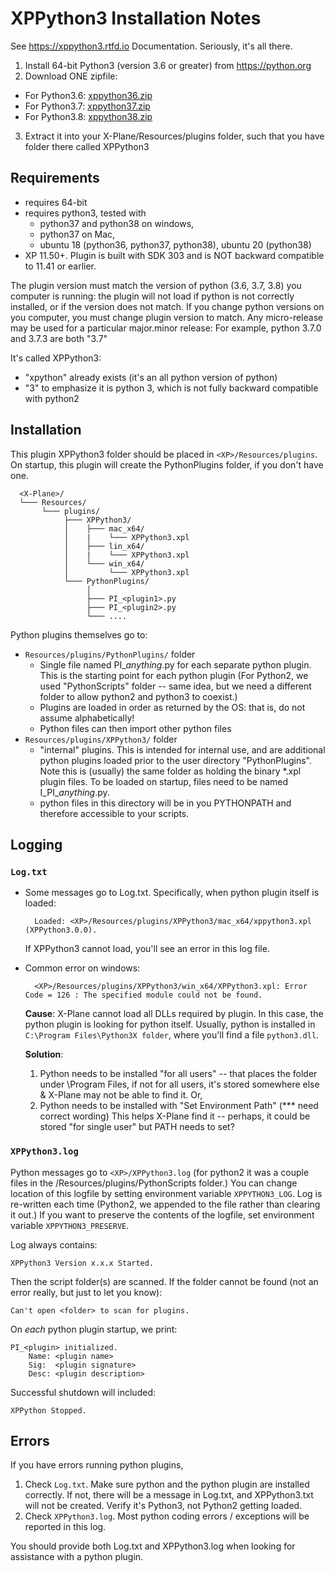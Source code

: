 # XPPython3 Installation Notes

See https://xppython3.rtfd.io Documentation. Seriously, it's all there.

1. Install 64-bit Python3 (version 3.6 or greater) from https://python.org
2. Download ONE zipfile:
  + For Python3.6: [xppython36.zip](https://github.com/pbuckner/x-plane_plugins/raw/master/XPython/Resources/plugins/xppython36.zip)
  + For Python3.7: [xppython37.zip](https://github.com/pbuckner/x-plane_plugins/raw/master/XPython/Resources/plugins/xppython37.zip)
  + For Python3.8: [xppython38.zip](https://github.com/pbuckner/x-plane_plugins/raw/master/XPython/Resources/plugins/xppython38.zip)
3. Extract it into your X-Plane/Resources/plugins folder, such that you have folder there called XPPython3

## Requirements
* requires 64-bit
* requires python3, tested with
  + python37 and python38 on windows,
  + python37 on Mac,
  + ubuntu 18 (python36, python37, python38), ubuntu 20 (python38)
* XP 11.50+. Plugin is built with SDK 303 and is NOT backward compatible to 11.41 or earlier.

The plugin version must match the version of python (3.6, 3.7, 3.8) you computer is
running: the plugin will not load if python is not correctly installed, or if the
version does not match. If you change python versions on you computer, you must change plugin version
to match. Any micro-release may be used for a particular major.minor release: For example, python 3.7.0 and 3.7.3 are both "3.7"

It's called XPPython3:
* "xpython" already exists (it's an all python version of python)
* "3" to emphasize it is python 3, which is not fully backward compatible with python2

## Installation
This plugin XPPython3 folder should be placed in `<XP>/Resources/plugins`.
On startup, this plugin will create the PythonPlugins folder, if you don't have
one.
```
  <X-Plane>/
  └─── Resources/
       └─── plugins/
            ├─── XPPython3/
            │    ├─── mac_x64/
            │    |    └─── XPPython3.xpl
            │    ├─── lin_x64/
            │    |    └─── XPPython3.xpl
            │    └─── win_x64/
            │         └─── XPPython3.xpl
            └─── PythonPlugins/
                 │
                 ├─── PI_<plugin1>.py
                 ├─── PI_<plugin2>.py
                 └─── ....
```
    
Python plugins themselves go to:
* `Resources/plugins/PythonPlugins/` folder
  + Single file named PI_<i>anything</i>.py for each separate python plugin. This is the starting point for each python plugin
    (For Python2, we used "PythonScripts" folder -- same idea, but we need a different folder to allow
    python2 and python3 to coexist.)
  + Plugins are loaded in order as returned by the OS: that is, do not assume
    alphabetically!
  + Python files can then import other python files
* `Resources/plugins/XPPython3/` folder
  + "internal" plugins. This is intended for internal use, and are additional python plugins loaded
    prior to the user directory "PythonPlugins". Note this is (usually) the same folder as holding
    the binary *.xpl plugin files. To be loaded on startup, files need to be named I_PI_<i>anything</i>.py.
  + python files in this directory will be in you PYTHONPATH and therefore accessible to your
    scripts.

## Logging
### `Log.txt`

* Some messages go to Log.txt. Specifically, when python plugin itself is loaded:

        Loaded: <XP>/Resources/plugins/XPPython3/mac_x64/xppython3.xpl (XPPython3.0.0).
   
   If XPPython3 cannot load, you'll see an error in this log file.

* Common error on windows:

        <XP>/Resources/plugins/XPPython3/win_x64/XPPython3.xpl: Error Code = 126 : The specified module could not be found.
     
   __Cause__: X-Plane cannot load all DLLs required by plugin. In this case, the python plugin is looking for python itself.
   Usually, python is installed in `C:\Program Files\Python3X folder`, where you'll find a file `python3.dll`.
   
   __Solution__:
   1. Python needs to be installed "for all users" -- that places the folder under \Program Files, if not for all
      users, it's stored somewhere else & X-Plane may not be able to find it. Or,
   2. Python needs to be installed with "Set Environment Path" (*** need correct wording)
      This helps X-Plane find it -- perhaps, it could be stored "for single user" but PATH needs to set?

### `XPPython3.log`

Python messages go to `<XP>/XPPython3.log` (for python2 it was a couple files in the
<XP>/Resources/plugins/PythonScripts folder.) You can change location of this logfile
by setting environment variable `XPPYTHON3_LOG`. Log is re-written each time (Python2,
we appended to the file rather than clearing it out.) If you want to preserve
the contents of the logfile, set environment variable `XPPYTHON3_PRESERVE`.

Log always contains:

    XPPython3 Version x.x.x Started.

Then the script folder(s) are scanned. If the folder cannot be found (not an error really, but just to
let you know):

    Can't open <folder> to scan for plugins.

On _each_ python plugin startup, we print:

    PI_<plugin> initialized.
        Name: <plugin name>
        Sig:  <plugin signature>
        Desc: <plugin description>


Successful shutdown will included:

    XPPython Stopped.

## Errors
If you have errors running python plugins,
1. Check `Log.txt`. Make sure python and the python plugin are installed correctly. If not,
   there will be a message in Log.txt, and XPPython3.txt will not be created. Verify it's Python3, not Python2
   getting loaded.
2. Check `XPPython3.log`. Most python coding errors / exceptions will be reported in this
   log.

You should provide both Log.txt and XPPython3.log when looking for assistance with a python plugin.

